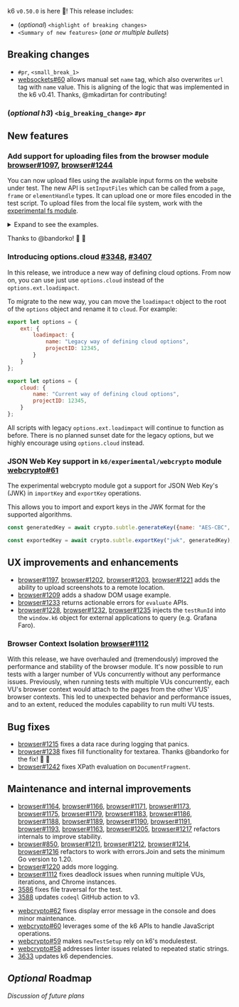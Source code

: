 k6 `v0.50.0` is here 🎉! This release includes:

- (_optional_) `<highlight of breaking changes>`
- `<Summary of new features>` (_one or multiple bullets_)


## Breaking changes

- `#pr`, `<small_break_1>`
- [websockets#60](https://github.com/grafana/xk6-websockets/pull/60) allows manual set `name` tag, which also overwrites `url` tag with `name` value. This is aligning of the logic that was implemented in the k6 v0.41. Thanks, @mkadirtan for contributing!

### (_optional h3_) `<big_breaking_change>` `#pr`

## New features

### Add support for uploading files from the browser module [browser#1097](https://github.com/grafana/xk6-browser/pull/1097), [browser#1244](https://github.com/grafana/xk6-browser/pull/1244)

You can now upload files using the available input forms on the website under test. The new API is `setInputFiles` which can be called from a `page`, `frame` or `elementHandle` types. It can upload one or more files encoded in the test script. To upload files from the local file system, work with the [experimental fs module](https://grafana.com/docs/k6/latest/javascript-api/k6-experimental/fs/).

<details>
<summary>Expand to see the examples.</summary>

For the following examples, we will use the HTML file:

```html
<html>

<body>
    <form method="POST" action="/upload" enctype="multipart/form-data">
        <input type="file" name="upl" id="upload" multiple />
        <input type="submit" value="Send" />
    </form>
</body>

</html>
```

Uploading a file can be achieved with the following script:

```js
// Import the k6 encoder module.
import encoding from 'k6/encoding';
...
export default async function () {
  const page = browser.newPage();

  await page.goto(url)

  // Encode and upload some data into a plain text file called test.txt.
  page.setInputFiles('input[id="upload"]', { name: 'test.txt', mimetype: 'text/plain', buffer: encoding.b64encode('Hello World') })
  
  // Click on the submit button on the form to upload the file.
  const submitButton = page.locator('input[type="submit"]')
  await Promise.all([page.waitForNavigation(), submitButton.click()])

  page.close();
}
```

Uploading multiple files can be done with the use of an array:

```js
page.setInputFiles('input[id="upload"]',
    [{ name: 'test.txt', mimetype: 'text/plain', buffer: encoding.b64encode('Hello World') },
    { name: 'test.json', mimetype: 'text/json', buffer: encoding.b64encode('{"message": "Hello World"}') }])
```

</details>

Thanks to @bandorko! :bow: :tada:

### Introducing options.cloud [#3348](https://github.com/grafana/k6/pull/3348), [#3407](https://github.com/grafana/k6/pull/3407)

In this release, we introduce a new way of defining cloud options. From now on, you can use just use `options.cloud` instead of the `options.ext.loadimpact`. 

To migrate to the new way, you can move the `loadimpact` object to the root of the `options` object and rename it to `cloud`. For example:

```javascript
export let options = {
    ext: {
        loadimpact: {
            name: "Legacy way of defining cloud options",
            projectID: 12345,
        }
    }
};

export let options = {
    cloud: {
        name: "Current way of defining cloud options",
        projectID: 12345,
    }
};
```

All scripts with legacy `options.ext.loadimpact` will continue to function as before. There is no planned sunset date for the legacy options, but we highly encourage using `options.cloud` instead.

### JSON Web Key support in `k6/experimental/webcrypto` module [webcrypto#61](https://github.com/grafana/xk6-webcrypto/pull/61)

The experimental webcrypto module got a support for JSON Web Key's (JWK) in `importKey` and `exportKey` operations.

This allows you to import and export keys in the JWK format for the supported algorithms.

```js
const generatedKey = await crypto.subtle.generateKey({name: "AES-CBC", length: "256"}, true, [ "encrypt", "decrypt"]);

const exportedKey = await crypto.subtle.exportKey("jwk", generatedKey);
```

## UX improvements and enhancements

- [browser#1197](https://github.com/grafana/xk6-browser/pull/1197), [browser#1202](https://github.com/grafana/xk6-browser/pull/1202), [browser#1203](https://github.com/grafana/xk6-browser/pull/1203), [browser#1221](https://github.com/grafana/xk6-browser/pull/1221) adds the ability to upload screenshots to a remote location.
- [browser#1209](https://github.com/grafana/xk6-browser/pull/1209) adds a shadow DOM usage example.
- [browser#1233](https://github.com/grafana/xk6-browser/pull/1233) returns actionable errors for `evaluate` APIs.
- [browser#1228](https://github.com/grafana/xk6-browser/pull/1228), [browser#1232](https://github.com/grafana/xk6-browser/pull/1232), [browser#1235](https://github.com/grafana/xk6-browser/pull/1235) injects the `testRunId` into the `window.k6` object for external applications to query (e.g. Grafana Faro).

### Browser Context Isolation [browser#1112](https://github.com/grafana/xk6-browser/issues/1112)

With this release, we have overhauled and (tremendously) improved the performance and stability of the browser module. It's now possible to run tests with a larger number of VUs concurrently without any performance issues. Previously, when running tests with multiple VUs concurrently, each VU's browser context would attach to the pages from the other VUS' browser contexts. This led to unexpected behavior and performance issues, and to an extent, reduced the modules capability to run multi VU tests.

## Bug fixes

- [browser#1215](https://github.com/grafana/xk6-browser/pull/1215) fixes a data race during logging that panics.
- [browser#1238](https://github.com/grafana/xk6-browser/pull/1238) fixes fill functionality for textarea. Thanks @bandorko for the fix! :bow: :tada:
- [browser#1242](https://github.com/grafana/xk6-browser/pull/1242) fixes XPath evaluation on `DocumentFragment`.

## Maintenance and internal improvements

- [browser#1164](https://github.com/grafana/xk6-browser/pull/1164), [browser#1166](https://github.com/grafana/xk6-browser/pull/1166), [browser#1171](https://github.com/grafana/xk6-browser/pull/1171),
  [browser#1173](https://github.com/grafana/xk6-browser/pull/1173), [browser#1175](https://github.com/grafana/xk6-browser/pull/1175), [browser#1179](https://github.com/grafana/xk6-browser/pull/1179),
  [browser#1183](https://github.com/grafana/xk6-browser/pull/1183), [browser#1186](https://github.com/grafana/xk6-browser/pull/1186), [browser#1188](https://github.com/grafana/xk6-browser/pull/1188),
  [browser#1189](https://github.com/grafana/xk6-browser/pull/1189), [browser#1190](https://github.com/grafana/xk6-browser/pull/1190), [browser#1191](https://github.com/grafana/xk6-browser/pull/1191),
  [browser#1193](https://github.com/grafana/xk6-browser/pull/1193), [browser#1163](https://github.com/grafana/xk6-browser/pull/1163), [browser#1205](https://github.com/grafana/xk6-browser/pull/1205),
  [browser#1217](https://github.com/grafana/xk6-browser/pull/1217) refactors internals to improve stability.
- [browser#850](https://github.com/grafana/xk6-browser/pull/850), [browser#1211](https://github.com/grafana/xk6-browser/pull/1211), [browser#1212](https://github.com/grafana/xk6-browser/pull/1212),
  [browser#1214](https://github.com/grafana/xk6-browser/pull/1214), [browser#1216](https://github.com/grafana/xk6-browser/pull/1216) refactors to work with errors.Join and sets the minimum Go version to 1.20.
- [browser#1220](https://github.com/grafana/xk6-browser/pull/1220) adds more logging.
- [browser#1112](https://github.com/grafana/xk6-browser/issues/1112) fixes deadlock issues when running multiple VUs, iterations, and Chrome instances.
- [3586](https://github.com/grafana/k6/pull/3586) fixes file traversal for the test.
- [3588](https://github.com/grafana/k6/pull/3588) updates `codeql` GitHub action to v3.
* [webcrypto#62](https://github.com/grafana/xk6-webcrypto/pull/62) fixes display error message in the console and does minor maintenance.
* [webcrypto#60](https://github.com/grafana/xk6-webcrypto/pull/60) leverages some of the k6 APIs to handle JavaScript operations.
* [webcrypto#59](https://github.com/grafana/xk6-webcrypto/pull/59) makes `newTestSetup` rely on k6's modulestest.
* [webcrypto#58](https://github.com/grafana/xk6-webcrypto/pull/58) addresses linter issues related to repeated static strings.
* [3633](https://github.com/grafana/k6/pull/3633) updates k6 dependencies.

## _Optional_ Roadmap

_Discussion of future plans_
